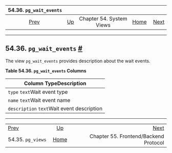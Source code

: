 <!--?xml version="1.0" encoding="UTF-8" standalone="no"?-->

|            54.36. `pg_wait_events`            |                                             |                          |                                                       |                                                                |
| :-------------------------------------------: | :------------------------------------------ | :----------------------: | ----------------------------------------------------: | -------------------------------------------------------------: |
| [Prev](view-pg-views.html "54.35. pg_views")  | [Up](views.html "Chapter 54. System Views") | Chapter 54. System Views | [Home](index.html "PostgreSQL 17devel Documentation") |  [Next](protocol.html "Chapter 55. Frontend/Backend Protocol") |

***

## 54.36. `pg_wait_events` [#](#VIEW-PG-WAIT-EVENTS)

[]()

The view `pg_wait_events` provides description about the wait events.

**Table 54.36. `pg_wait_events` Columns**

| Column TypeDescription                     |
| ------------------------------------------ |
| `type` `text`Wait event type               |
| `name` `text`Wait event name               |
| `description` `text`Wait event description |

***

|                                               |                                                       |                                                                |
| :-------------------------------------------- | :---------------------------------------------------: | -------------------------------------------------------------: |
| [Prev](view-pg-views.html "54.35. pg_views")  |      [Up](views.html "Chapter 54. System Views")      |  [Next](protocol.html "Chapter 55. Frontend/Backend Protocol") |
| 54.35. `pg_views`                             | [Home](index.html "PostgreSQL 17devel Documentation") |                          Chapter 55. Frontend/Backend Protocol |
